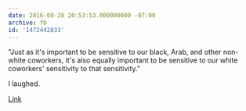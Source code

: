 ```yaml
---
date: 2016-08-28 20:53:53.000000000 -07:00
archive: fb
id: '1472442833'
---
```


"Just as it's important to be sensitive to our black, Arab, and other non-white coworkers, it's also equally important to be sensitive to our white coworkers' sensitivity to that sensitivity."

I laughed.

[Link](https://twitter.com/ajplus/status/769593805599158272)
